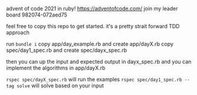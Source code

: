 advent of code 2021 in ruby!
https://adventofcode.com/
join my leader board 982074-072aed75

feel free to copy this repo to get started. it's a pretty strait forward TDD approach

run `bundle i`
copy app/day_example.rb and create app/dayX.rb
copy spec/day1_spec.rb and create spec/dayx_spec.rb

then you can up the input and expected output in dayx_spec.rb
and you can implement the algorithms in app/dayX.rb

`rspec spec/dayX_spec.rb` will run the examples
`rspec spec/day1_spec.rb --tag solve` will solve based on your input
